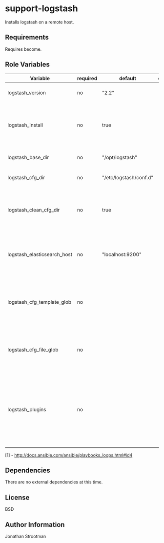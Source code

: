 support-logstash
================

Installs logstash on a remote host.

Requirements
------------

Requires become.

Role Variables
--------------

|   Variable                         | required | default                 | choices | comments                                               |
|------------------------------------|----------|-------------------------|---------|--------------------------------------------------------|
| logstash_version                   |  no      | "2.2"                   |         | The version of Logstash to install |
| logstash_install                   |  no      | true                    |         | A flag used to control whether the role should perform installation steps. |
| logstash_base_dir                  |  no      | "/opt/logstash"         |         | Logstash's install location. |
| logstash_cfg_dir                   |  no      | "/etc/logstash/conf.d"  |         | Logstash's config directory. |
| logstash_clean_cfg_dir             |  no      | true                    |         | Determines whether the cfg dir will be cleaned prior to uploading new ones.|
| logstash_elasticsearch_host        |  no      | "localhost:9200"        |         | The host name and port for the elasticsearch instance to forward messages to. |
| logstash_cfg_template_glob         |  no      |                         |         | Optionally specify a glob pattern to a directory containing template config files.[1] |
| logstash_cfg_file_glob             |  no      |                         |         | Optionally specify a glob pattern to a directory containing static config files.[1] |
| logstash_plugins                   |  no      |                         |         | A list of objects representing logstash plugins to be installed. The `plugin` key is required, while the `version` key is optional. |

[1] - http://docs.ansible.com/ansible/playbooks_loops.html#id4

Dependencies
------------

There are no external dependencies at this time.

License
-------

BSD

Author Information
------------------

Jonathan Strootman

